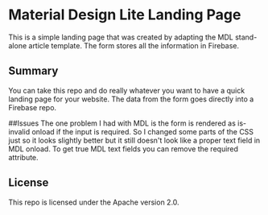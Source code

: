 # Material Design Lite Landing Page
This is a simple landing page that was created by adapting the MDL stand-alone article template.  The form stores all the information in Firebase.

## Summary
You can take this repo and do really whatever you want to have a quick landing page for your website.  The data from the form goes directly into a Firebase repo.

##Issues
The one problem I had with MDL is the form is rendered as is-invalid onload if the input is required.  So I changed some parts of the CSS just so it looks slightly better but it still doesn't look like a proper text field in MDL onload.  To get true MDL text fields you can remove the required attribute.

## License
This repo is licensed under the Apache version 2.0.

